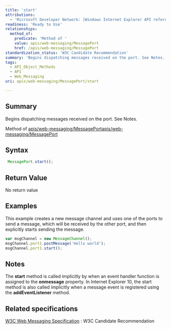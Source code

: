 ```yaml
---
title: 'start'
attributions:
  - 'Microsoft Developer Network: [Windows Internet Explorer API reference Article](http://msdn.microsoft.com/en-us/library/ie/hh828809%28v=vs.85%29.aspx)'
readiness: 'Ready to Use'
relationships:
  method_of:
    predicate: 'Method of '
    value: apis/web-messaging/MessagePort
    href: /apis/web-messaging/MessagePort
standardization_status: 'W3C Candidate Recommendation'
summary: 'Begins dispatching messages received on the port. See Notes.'
tags:
  - API_Object_Methods
  - API
  - Web_Messaging
uri: apis/web-messaging/MessagePort/start

---
```

## Summary

Begins dispatching messages received on the port. See Notes.

Method of [apis/web-messaging/MessagePort](/apis/web-messaging/MessagePort)[apis/web-messaging/MessagePort](/apis/web-messaging/MessagePort)

## Syntax

``` js
 MessagePort.start();
```

## Return Value

No return value

## Examples

This example creates a new message channel and uses one of the ports to send a message, which will be received by the other port, and then explicitly starts sending the message.

``` js
var msgChannel = new MessageChannel();
msgChannel.port1.postMessage('Hello world');
msgChannel.port1.start();
```

## Notes

The **start** method is called implicitly by when an event handler function is assigned to the **onmessage** property. In Internet Explorer 10, the start method is also called implicitly when a message event is registered using the **addEventListener** method.

## Related specifications

[W3C Web Messaging Specification](http://www.w3.org/TR/webmessaging/)
:   W3C Candidate Recommendation

